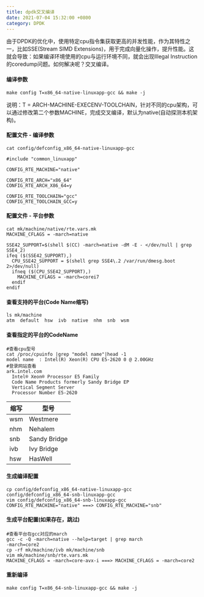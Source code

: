 ```yaml
---
title: dpdk交叉编译
date: 2021-07-04 15:32:00 +0800
category: DPDK
---
```

由于DPDK的优化中，使用特定cpu指令集获取更高的并发性能，作为其特性之一，比如SSE(Stream SIMD Extensions)，用于完成向量化操作，提升性能。这就会导致：如果编译环境使用的cpu与运行环境不同，就会出现Illegal Instruction的coredump问题。如何解决呢？交叉编译。
#### 编译参数
```
make config T=x86_64-native-linuxapp-gcc && make -j
```
说明：T = ARCH-MACHINE-EXECENV-TOOLCHAIN，针对不同的cpu架构，可以通过修改第二个参数MACHINE，完成交叉编译，默认为native(自动探测本机架构)。
#### 配置文件 - 编译参数
```
cat config/defconfig_x86_64-native-linuxapp-gcc

#include "common_linuxapp"

CONFIG_RTE_MACHINE="native"

CONFIG_RTE_ARCH="x86_64"
CONFIG_RTE_ARCH_X86_64=y

CONFIG_RTE_TOOLCHAIN="gcc"
CONFIG_RTE_TOOLCHAIN_GCC=y
```
#### 配置文件 - 平台参数
```
cat mk/machine/native/rte.vars.mk
MACHINE_CFLAGS = -march=native

SSE42_SUPPORT=$(shell $(CC) -march=native -dM -E - </dev/null | grep SSE4_2)
ifeq ($(SSE42_SUPPORT),)
  CPU_SSE42_SUPPORT = $(shell grep SSE4\.2 /var/run/dmesg.boot 2>/dev/null)
  ifneq ($(CPU_SSE42_SUPPORT),)
    MACHINE_CFLAGS = -march=corei7
  endif
endif
```
#### 查看支持的平台(Code Name缩写)
```
ls mk/machine
atm  default  hsw  ivb  native  nhm  snb  wsm
```
#### 查看指定的平台的CodeName
```
#查看cpu型号
cat /proc/cpuinfo |grep "model name"|head -1
model name	: Intel(R) Xeon(R) CPU E5-2620 0 @ 2.00GHz
#登录网站查看
ark.intel.com
  Intel® Xeon® Processor E5 Family
  Code Name Products formerly Sandy Bridge EP
  Vertical Segment Server
  Processor Number E5-2620
```

缩写|型号
---|---
wsm|Westmere
nhm|Nehalem
snb|Sandy Bridge
ivb|Ivy Bridge
hsw|HasWell
#### 生成编译配置
```
cp config/defconfig_x86_64-native-linuxapp-gcc config/defconfig_x86_64-snb-linuxapp-gcc
vim config/defconfig_x86_64-snb-linuxapp-gcc
CONFIG_RTE_MACHINE="native" ===> CONFIG_RTE_MACHINE="snb"
```
#### 生成平台配置(如果存在，跳过)
```
#查看平台在gcc对应的march
gcc -c -Q -march=native --help=target | grep march
-march=core2
cp -rf mk/machine/ivb mk/machine/snb
vim mk/machine/snb/rte.vars.mk
MACHINE_CFLAGS = -march=core-avx-i ===> MACHINE_CFLAGS = -march=core2
```
#### 重新编译
```
make config T=x86_64-snb-linuxapp-gcc && make -j
```